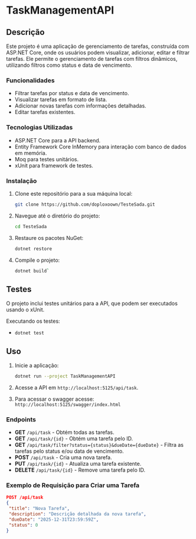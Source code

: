 # TaskManagementAPI

## Descrição

Este projeto é uma aplicação de gerenciamento de tarefas, construída com ASP.NET Core, onde os usuários podem visualizar, adicionar, editar e filtrar tarefas. Ele permite o gerenciamento de tarefas com filtros dinâmicos, utilizando filtros como status e data de vencimento.

### Funcionalidades
- Filtrar tarefas por status e data de vencimento.
- Visualizar tarefas em formato de lista.
- Adicionar novas tarefas com informações detalhadas.
- Editar tarefas existentes.

### Tecnologias Utilizadas
- ASP.NET Core para a API backend.
- Entity Framework Core InMemory para interação com banco de dados em memória.
- Moq para testes unitários.
- xUnit para framework de testes.

### Instalação

1. Clone este repositório para a sua máquina local:
    ```bash
    git clone https://github.com/doploxoown/TesteSada.git

2. Navegue até o diretório do projeto:
    ```bash
    cd TesteSada

3. Restaure os pacotes NuGet:
    ```bash
    dotnet restore

4. Compile o projeto:
    ```bash
   dotnet build`

## Testes
O projeto inclui testes unitários para a API, que podem ser executados usando o xUnit.

Executando os testes:
  - `dotnet test`

## Uso

1. Inicie a aplicação:
    ```bash
    dotnet run --project TaskManagementAPI

2. Acesse a API em `http://localhost:5125/api/task`.

3. Para acessar o swagger acesse: `http://localhost:5125/swagger/index.html` 

### Endpoints

- **GET** `/api/task` - Obtém todas as tarefas.
- **GET** `/api/task/{id}` - Obtém uma tarefa pelo ID.
- **GET** `/api/task/filter?status={status}&dueDate={dueDate}` - Filtra as tarefas pelo status e/ou data de vencimento.
- **POST** `/api/task` - Cria uma nova tarefa.
- **PUT** `/api/task/{id}` - Atualiza uma tarefa existente.
- **DELETE** `/api/task/{id}` - Remove uma tarefa pelo ID.

### Exemplo de Requisição para Criar uma Tarefa

```json
POST /api/task
{
 "title": "Nova Tarefa",
 "description": "Descrição detalhada da nova tarefa",
 "dueDate": "2025-12-31T23:59:59Z",
 "status": 0
}
